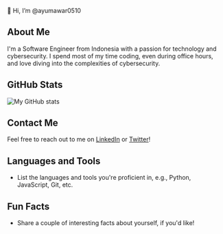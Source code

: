 👋 Hi, I’m @ayumawar0510

## About Me
I'm a Software Engineer from Indonesia with a passion for technology and cybersecurity. I spend most of my time coding, even during office hours, and love diving into the complexities of cybersecurity.

## GitHub Stats
![My GitHub stats](https://github-readme-stats.vercel.app/api?username=ayumawar0510&show_icons=true&theme=radical)

## Contact Me
Feel free to reach out to me on [LinkedIn](https://www.linkedin.com/in/ayumawar0510/) or [Twitter](https://twitter.com/ayumawar0510/)!

## Languages and Tools
- List the languages and tools you're proficient in, e.g., Python, JavaScript, Git, etc.

## Fun Facts
- Share a couple of interesting facts about yourself, if you'd like!
